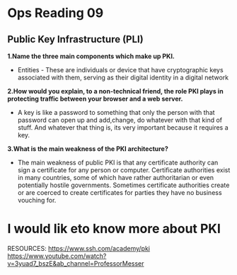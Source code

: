 # Ops Reading 09
## Public Key Infrastructure (PLI)

**1.Name the three main components which make up PKI.**
- Entities - These are individuals or device that have cryptographic keys associated with them, serving as their digital identity in a digital network

**2.How would you explain, to a non-technical friend, the role PKI plays in protecting traffic between your browser and a web server.**
- A key is like a password to something that only the person with that password can open up and add,change, do whatever with that kind of stuff. And whatever that thing is, its very important because it requires a key.

**3.What is the main weakness of the PKI architecture?**
- The main weakness of public PKI is that any certificate authority can sign a certificate for any person or computer. Certificate authorities exist in many countries, some of which have rather authoritarian or even potentially hostile governments. Sometimes certificate authorities create or are coerced to create certificates for parties they have no business vouching for.

# I would lik eto know more about PKI

RESOURCES: https://www.ssh.com/academy/pki
https://www.youtube.com/watch?v=3yuad7_bszE&ab_channel=ProfessorMesser